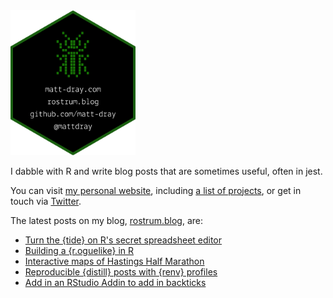 <img src="https://raw.githubusercontent.com/matt-dray/stickers/master/output/business_hex.png" width=200>

I dabble with R and write blog posts that are sometimes useful, often in jest.

You can visit [my personal website](https://www.matt-dray.com/), including [a list of projects](https://matt-dray.github.io/projects/), or get in touch via [Twitter](https://twitter.com/mattdray).

The latest posts on my blog, [rostrum.blog](https://www.rostrum.blog/), are:

<!-- BLOG-POST-LIST:START -->
- [Turn the {tide} on R&#39;s secret spreadsheet editor](https://www.rostrum.blog/2022/04/27/tide/)
- [Building a {r.oguelike} in R](https://www.rostrum.blog/2022/04/25/r.oguelike-dev/)
- [Interactive maps of Hastings Half Marathon](https://www.rostrum.blog/2022/03/31/hastings-half/)
- [Reproducible {distill} posts with {renv} profiles](https://www.rostrum.blog/2022/03/15/renv-profiles/)
- [Add in an RStudio Addin to add in backticks](https://www.rostrum.blog/2022/02/19/backtick/)
<!-- BLOG-POST-LIST:END -->
